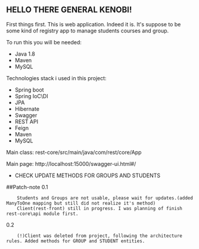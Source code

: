 ## HELLO THERE GENERAL KENOBI!

First things first. This is web application. Indeed it is. It's suppose to be some kind of registry app to manage 
students courses and group. 

To run this you will be needed:

- Java 1.8
- Maven
- MySQL

Technologies stack i used in this project:
- Spring boot
- Spring IoC\DI
- JPA
- Hibernate
- Swagger
- REST API
- Feign
- Maven
- MySQL

Main class: rest-core/src/main/java/com/rest/core/App

Main page: http://localhost:15000/swagger-ui.html#/

* CHECK UPDATE METHODS FOR GROUPS AND STUDENTS

##Patch-note
 0.1 

        Students and Groups are not usable, please wait for updates.(added ManyToOne mapping but still did not realize it's method)
        Client(rest-front) still in progress. I was planning of finish rest-core\api module first.
    
0.2 
        
        (!)Client was deleted from project, following the architecture rules. Added methods for GROUP and STUDENT entities.
        